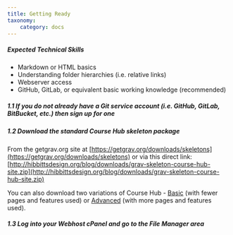```yaml
---
title: Getting Ready
taxonomy:
    category: docs
---
```


##### Expected Technical Skills

* Markdown or HTML basics
* Understanding folder hierarchies (i.e. relative links)
* Webserver access
* GitHub, GitLab, or equivalent basic working knowledge (recommended)

##### 1.1 If you do not already have a Git service account (i.e. GitHub, GitLab, BitBucket, etc.) then sign up for one

##### 1.2 Download the standard Course Hub skeleton package

From the getgrav.org site at [https://getgrav.org/downloads/skeletons](https://getgrav.org/downloads/skeletons) or via this direct link: [http://hibbittsdesign.org/blog/downloads/grav-skeleton-course-hub-site.zip](http://hibbittsdesign.org/blog/downloads/grav-skeleton-course-hub-site.zip)

You can also download two variations of Course Hub - [Basic](http://hibbittsdesign.org/blog/downloads/grav-skeleton-course-hub-site-basic.zip) (with fewer pages and features used) or [Advanced](http://hibbittsdesign.org/blog/downloads/grav-skeleton-course-hub-site-advanced.zip) (with more pages and features used).

##### 1.3 Log into your Webhost cPanel and go to the File Manager area
